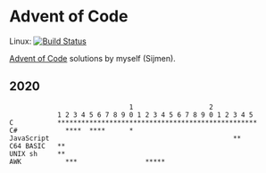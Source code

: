 Advent of Code
==============

Linux: [![Build Status](https://dev.azure.com/sjmulder/aoc/_apis/build/status/aoc-linux?branchName=master)](https://dev.azure.com/sjmulder/aoc/_build/latest?definitionId=6&branchName=master)

[Advent of Code](https://www.adventofcode.com) solutions by myself (Sijmen).

2020
----
                                  1                   2
                1 2 3 4 5 6 7 8 9 0 1 2 3 4 5 6 7 8 9 0 1 2 3 4 5
    C           **************************************************
    C#            ****  ****      *
    JavaScript                                              **
    C64 BASIC   **
    UNIX sh     **
    AWK           ***                 *****

